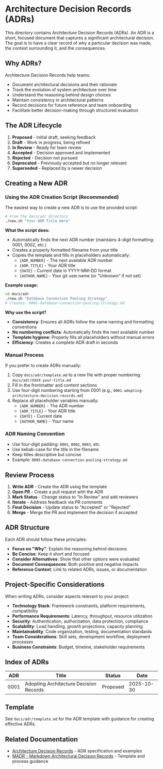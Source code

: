 # Architecture Decision Records (ADRs)

This directory contains Architecture Decision Records (ADRs). An ADR is a short, focused document that captures a significant architectural decision. The goal is to have a clear record of why a particular decision was made, the context surrounding it, and the consequences.

## Why ADRs?

Architecture Decision Records help teams:
- Document architectural decisions and their rationale
- Track the evolution of system architecture over time
- Understand the reasoning behind design choices
- Maintain consistency in architectural patterns
- Record decisions for future reference and team onboarding
- Facilitate better decision-making through structured evaluation

## The ADR Lifecycle

1. **Proposed** - Initial draft, seeking feedback
2. **Draft** - Work in progress, being refined
3. **In Review** - Ready for team review
4. **Accepted** - Decision approved and implemented
5. **Rejected** - Decision not pursued
6. **Deprecated** - Previously accepted but no longer relevant
7. **Superseded** - Replaced by a newer decision

## Creating a New ADR

### Using the ADR Creation Script (Recommended)

The easiest way to create a new ADR is to use the provided script:

```bash
# From the docs/adr directory
./new.sh "Your ADR Title Here"
```

**What the script does:**
- Automatically finds the next ADR number (maintains 4-digit formatting: 0001, 0002, etc.)
- Creates a properly formatted filename from your title
- Copies the template and fills in placeholders automatically:
  - `{ADR_NUMBER}` - The next available ADR number
  - `{ADR_TITLE}` - Your ADR title
  - `{DATE}` - Current date in YYYY-MM-DD format
  - `{AUTHOR_NAME}` - Your git user.name (or "Unknown" if not set)

**Example usage:**
```bash
cd docs/adr
./new.sh "Database Connection Pooling Strategy"
# Creates: 0002-database-connection-pooling-strategy.md
```

**Why use the script?**
- **Consistency**: Ensures all ADRs follow the same naming and formatting conventions
- **No numbering conflicts**: Automatically finds the next available number
- **Template hygiene**: Properly fills all placeholders without manual errors
- **Efficiency**: Creates a complete ADR draft in seconds

### Manual Process

If you prefer to create ADRs manually:

1. Copy `docs/adr/template.md` to a new file with proper numbering: `docs/adr/XXXX-your-title.md`
2. Fill in the frontmatter and content sections
3. Use four-digit numbering starting from 0001 (e.g., `0001-adopting-architecture-decision-records.md`)
4. Replace all placeholder variables manually:
   - `{ADR_NUMBER}` - The ADR number
   - `{ADR_TITLE}` - Your ADR title
   - `{DATE}` - Current date
   - `{AUTHOR_NAME}` - Your name

### ADR Naming Convention

- Use four-digit padding: `0001`, `0002`, `0003`, etc.
- Use kebab-case for the title in the filename
- Keep titles descriptive but concise
- Example: `0005-database-connection-pooling-strategy.md`

## Review Process

1. **Write ADR** - Create the ADR using the template
2. **Open PR** - Create a pull request with the ADR
3. **Mark Status** - Change status to "In Review" and add reviewers
4. **Iterate** - Address feedback via PR comments
5. **Final Decision** - Update status to "Accepted" or "Rejected"
6. **Merge** - Merge the PR and implement the decision if accepted

## ADR Structure

Each ADR should follow these principles:

- **Focus on "Why"**: Explain the reasoning behind decisions
- **Be Concise**: Keep it short and focused
- **Consider Alternatives**: Show that other options were evaluated
- **Document Consequences**: Both positive and negative impacts
- **Reference Context**: Link to related ADRs, issues, or documentation

## Project-Specific Considerations

When writing ADRs, consider aspects relevant to your project:

- **Technology Stack**: Framework constraints, platform requirements, compatibility
- **Performance Requirements**: Latency, throughput, resource utilization
- **Security**: Authentication, authorization, data protection, compliance
- **Scalability**: Load handling, growth projections, capacity planning
- **Maintainability**: Code organization, testing, documentation standards
- **Team Considerations**: Skill sets, development workflow, deployment processes
- **Business Constraints**: Budget, timeline, stakeholder requirements

## Index of ADRs

<!-- This table will be updated as ADRs are added -->

| ADR | Title | Status | Date |
|-----|-------|--------|------|
| 0001 | Adopting Architecture Decision Records | Proposed | 2025-10-30 |

## Template

See `docs/adr/template.md` for the ADR template with guidance for creating effective ADRs.

## Related Documentation

- [Architecture Decision Records](https://adr.github.io/) - ADR specification and examples
- [MADR - Markdown Architectural Decision Records](https://github.com/joelparkerhenderson/architecture_decision_record) - Template and process guidance